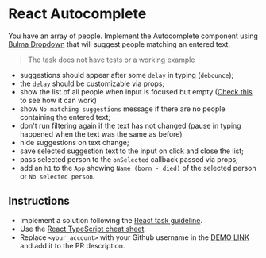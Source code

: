 # React Autocomplete

You have an array of people. Implement the Autocomplete component
using [Bulma Dropdown](https://bulma.io/documentation/components/dropdown/)
that will suggest people matching an entered text.

> The task does not have tests or a working example

- suggestions should appear after some `delay` in typing (`debounce`);
- the `delay` should be customizable via props;
- show the list of all people when input is focused but empty ([Check this](https://mui.com/material-ui/react-autocomplete/#combo-box) to see how it can work)
- show `No matching suggestions` message if there are no people containing the entered text;
- don't run filtering again if the text has not changed (pause in typing happened when the text was the same as before)
- hide suggestions on text change;
- save selected suggestion text to the input on click and close the list;
- pass selected person to the `onSelected` callback passed via props;
- add an `h1` to the `App` showing `Name (born - died)` of the selected person or `No selected person`.

## Instructions

- Implement a solution following the [React task guideline](https://github.com/mate-academy/react_task-guideline#react-tasks-guideline).
- Use the [React TypeScript cheat sheet](https://mate-academy.github.io/fe-program/js/extra/react-typescript).
- Replace `<your_account>` with your Github username in the [DEMO LINK](https://vasyl-pavlenko.github.io/react_autocomplete/) and add it to the PR description.
